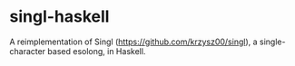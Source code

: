 singl-haskell
=============

A reimplementation of Singl (https://github.com/krzysz00/singl), a single-character based esolong, in Haskell.
